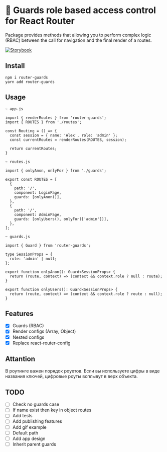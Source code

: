# 🚥 Guards role based access control for React Router

Package provides methods that allowing you to perform complex logic (RBAC) between the call for navigation and the final render of a routes.

[![Storybook](https://cdn.jsdelivr.net/gh/storybookjs/brand@master/badge/badge-storybook.svg)](https://toastyboost.github.io/router-guards/)

## Install

`npm i router-guards`  
`yarn add router-guards`

## Usage

```
~ app.js

import { renderRoutes } from 'router-guards';
import { ROUTES } from './routes';

const Routing = () => {
  const session = { name: 'Alex', role: 'admin' };
  const currentRoutes = renderRoutes(ROUTES, session);

  return currentRoutes;
}

```
 
```
~ routes.js

import { onlyAnon, onlyFor } from './guards';

export const ROUTES = [
  {
    path: '/',
    component: LoginPage,
    guards: [onlyAnon()],
  },
  {
    path: '/',
    component: AdminPage,
    guards: [onlyUsers(), onlyFor(['admin'])],
  },
];
```

```
~ guards.js

import { Guard } from 'router-guards';

type SessionProps = {
  role: 'admin' | null;
};

export function onlyAnon(): Guard<SessionProps> {
  return (route, context) => (context && context.role ? null : route);
}

export function onlyUsers(): Guard<SessionProps> {
  return (route, context) => (context && context.role ? route : null);
}
```

## Features

- [x] Guards (RBAC)
- [x] Render configs (Array, Object)
- [x] Nested configs
- [x] Replace react-router-config

## Attantion

В роутинге важен порядок роуетов. Если вы используете цифры в виде названия ключей, цифровые роуты всплывут в верх объекта.

## TODO

- [ ] Check no guards case
- [ ] If name exist then key in object routes
- [ ] Add tests
- [ ] Add publishing features
- [ ] Add gif example
- [ ] Default path
- [ ] Add app design
- [ ] Inherit parent guards
